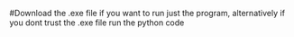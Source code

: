 #Download the .exe file if you want to run just the program, alternatively if you dont trust the .exe file run the python code
